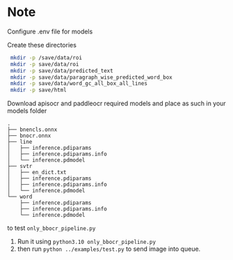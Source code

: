# Note

Configure .env file for models

Create these directories

```bash
 mkdir -p /save/data/roi
 mkdir -p save/data/roi
 mkdir -p save/data/predicted_text
 mkdir -p save/data/paragraph_wise_predicted_word_box
 mkdir -p save/data/word_gc_all_box_all_lines
 mkdir -p save/html
```

Download apisocr and paddleocr required models and place as such in your models folder
```
.
├── bnencls.onnx
├── bnocr.onnx
├── line
│   ├── inference.pdiparams
│   ├── inference.pdiparams.info
│   └── inference.pdmodel
├── svtr
│   ├── en_dict.txt
│   ├── inference.pdiparams
│   ├── inference.pdiparams.info
│   └── inference.pdmodel
└── word
    ├── inference.pdiparams
    ├── inference.pdiparams.info
    └── inference.pdmodel
```

to test `only_bbocr_pipeline.py`
1. Run it using `python3.10 only_bbocr_pipeline.py`
2. then run `python ../examples/test.py` to send image into queue.

